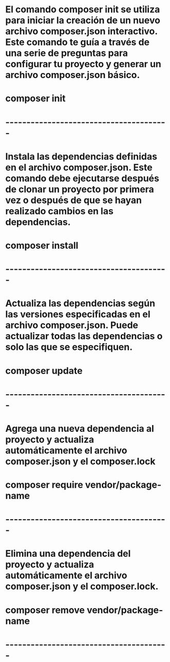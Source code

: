 
# El comando composer init se utiliza para iniciar la creación de un nuevo archivo composer.json interactivo. Este comando te guía a través de una serie de preguntas para configurar tu proyecto y generar un archivo composer.json básico.
# composer init
# --------------------------------------- 

# Instala las dependencias definidas en el archivo composer.json. Este comando debe ejecutarse  después de clonar un proyecto por primera vez o después de que se hayan realizado cambios en las dependencias.
# composer install
# --------------------------------------- 

# Actualiza las dependencias según las versiones especificadas en el archivo composer.json. Puede actualizar todas las dependencias o solo las que se especifiquen.
# composer update
# --------------------------------------- 

# Agrega una nueva dependencia al proyecto y actualiza automáticamente el archivo composer.json y el composer.lock
# composer require vendor/package-name
# --------------------------------------- 
 
# Elimina una dependencia del proyecto y actualiza automáticamente el archivo composer.json y el composer.lock.
# composer remove vendor/package-name
# --------------------------------------- 